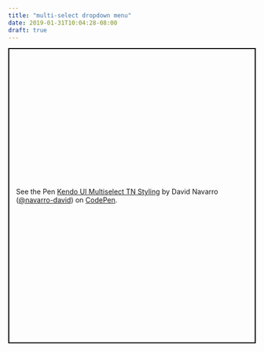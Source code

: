 ```yaml
---
title: "multi-select dropdown menu"
date: 2019-01-31T10:04:28-08:00
draft: true
---
```


<p class="codepen" data-height="600" data-theme-id="0" data-default-tab="js,result" data-user="navarro-david" data-slug-hash="pGezEq" style="height: 600px; box-sizing: border-box; display: flex; align-items: center; justify-content: center; border: 2px solid black; margin: 1em 0; padding: 1em;" data-pen-title="Kendo  UI Multiselect TN Styling">
  <span>See the Pen <a href="https://codepen.io/navarro-david/pen/pGezEq/">
  Kendo  UI Multiselect TN Styling</a> by David Navarro (<a href="https://codepen.io/navarro-david">@navarro-david</a>)
  on <a href="https://codepen.io">CodePen</a>.</span>
</p>
<script async src="https://static.codepen.io/assets/embed/ei.js"></script>